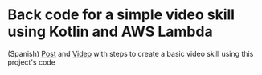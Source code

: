 # Back code for a simple video skill using Kotlin and AWS Lambda

(Spanish) [Post](http://tbd) and [Video]() with steps to create a basic video skill using this project's code